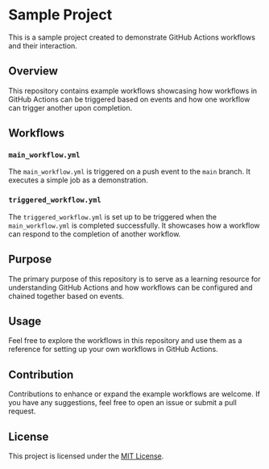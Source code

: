 # Sample Project

This is a sample project created to demonstrate GitHub Actions workflows and their interaction.

## Overview

This repository contains example workflows showcasing how workflows in GitHub Actions can be triggered based on events and how one workflow can trigger another upon completion.

## Workflows

### `main_workflow.yml`

The `main_workflow.yml` is triggered on a push event to the `main` branch. It executes a simple job as a demonstration.

### `triggered_workflow.yml`

The `triggered_workflow.yml` is set up to be triggered when the `main_workflow.yml` is completed successfully. It showcases how a workflow can respond to the completion of another workflow.

## Purpose

The primary purpose of this repository is to serve as a learning resource for understanding GitHub Actions and how workflows can be configured and chained together based on events.

## Usage

Feel free to explore the workflows in this repository and use them as a reference for setting up your own workflows in GitHub Actions.

## Contribution

Contributions to enhance or expand the example workflows are welcome. If you have any suggestions, feel free to open an issue or submit a pull request.

## License

This project is licensed under the [MIT License](LICENSE).
